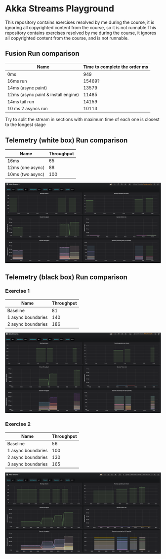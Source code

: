 # Akka Streams Playground

This repository contains exercises resolved by me during the course, it is ignoring all copyrighted content from the course, so it is not runnable.This repository contains exercises resolved by me during the course, it ignores all copyrighted content from the course, and is not runnable.

## Fusion Run comparison

| Name                                | Time to complete the order ms |
|-------------------------------------|-------------------------------|
| 0ms                                 | 949                           |
| 16ms run                            | 15469?                        |
| 14ms (async paint)                  | 13579                         |
| 12ms (async paint & install engine) | 11485                         |
| 14ms tail run                       | 14159                         |
| 10 ms 2 asyncs run                  | 10113                         |

Try to split the stream in sections with maximum time of each one is closest to the longest stage

## Telemetry (white box) Run comparison

| Name             | Throughput |
|------------------|------------|
| 16ms             | 65         |
| 12ms (one async) | 88         |
| 10ms (two async) | 100        |

![Telemetry Comparison](./resources/img/telemetry-comparison.png)

## Telemetry (black box) Run comparison

### Exercise 1

| Name               | Throughput |
|--------------------|------------|
| Baseline           | 81         |
| 1 async boundaries | 140        |
| 2 async boundaries | 186        |

![Telemetry Comparison Exercise 1](./resources/img/telemetry-comparison-ex1.png)

### Exercise 2

| Name               | Throughput |
|--------------------|------------|
| Baseline           | 56         |
| 1 async boundaries | 100        |
| 2 async boundaries | 130        |
| 3 async boundaries | 165        |

![Telemetry Comparison Exercise 2](./resources/img/telemetry-comparison-ex2.png)
